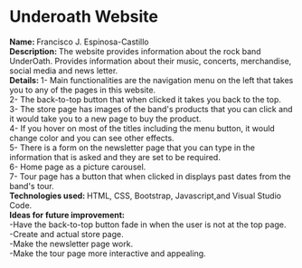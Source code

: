# Underoath Website

<strong>Name: </strong> Francisco J. Espinosa-Castillo </br>
<strong>Description: </strong> The website provides information about the rock band UnderOath. Provides information about their music, concerts, merchandise, social media and news letter. </br>
<strong>Details: </strong>
    1- Main functionalities are the navigation menu on the left that takes you to any of the pages in this website.</br>
    2- The back-to-top button that when clicked it takes you back to the top.</br>
    3- The store page has images of the band's products that you can click and it would take you to a new page to buy the product.</br>
    4- If you hover on most of the titles including the menu button, it would change color and you can see other effects.</br>
    5- There is a form on the newsletter page that you can type in the information that is asked and they are set to be required.</br>
    6- Home page as a picture carousel.</br>
    7- Tour page has a button that when clicked in displays past dates from the band's tour. </br>
<strong>Technologies used: </strong> HTML, CSS, Bootstrap, Javascript,and Visual Studio Code. <br>
<strong>Ideas for future improvement: </strong></br>
    -Have the back-to-top button fade in when the user is not at the top page.</br>
    -Create and actual store page.</br>
    -Make the newsletter page work.</br>
    -Make the tour page more interactive and appealing.</br>
